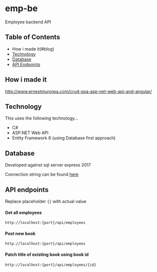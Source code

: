 # emp-be
Employee backend API

## Table of Contents
- How i made it(#blog)
- [Technology](#technology)
- [Database](#database)
- [API Endpoints](#apiendpoints)

## How i made it <a id="blog">
http://www.ernestmuroiwa.com/crud-spa-asp-net-web-api-and-angular/

## Technology <a id="technology">
This uses the following technology...

- C#
- ASP.NET Web API
- Entity Framework 6 (using Database first approach)

## Database <a id="database">
Developed against sql server express 2017

Connection string can be found [here](https://github.com/emuroiwa/emp-be/blob/master/emp-be/Web.config "Web.Config file")


## API endpoints <a id="apiendpoints">
Replace placeholder `{}` with actual value

#### Get all employees

`http://localhost:{port}/api/employees`


#### Post new book

`http://localhost:{port}/api/employees`


#### Patch title of existing book using book id

`http://localhost:{port}/api/employees/{id}`
